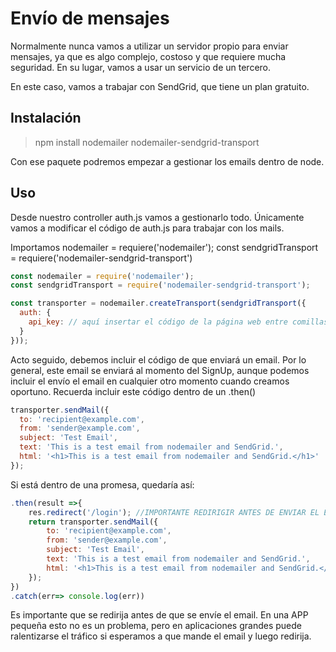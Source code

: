 # Envío de mensajes

Normalmente nunca vamos a utilizar un servidor propio para enviar mensajes, ya que es algo complejo, costoso y que requiere mucha seguridad.
En su lugar, vamos a usar un servicio de un tercero.

En este caso, vamos a trabajar con SendGrid, que tiene un plan gratuito.


## Instalación

>npm install nodemailer nodemailer-sendgrid-transport

Con ese paquete podremos empezar a gestionar los emails dentro de node.

## Uso

Desde nuestro controller auth.js vamos a gestionarlo todo.
Únicamente vamos a modificar el código de auth.js para trabajar con los mails.

Importamos nodemailer = requiere('nodemailer');
const sendgridTransport = requiere('nodemailer-sendgrid-transport')

```javascript
const nodemailer = require('nodemailer');
const sendgridTransport = require('nodemailer-sendgrid-transport');

const transporter = nodemailer.createTransport(sendgridTransport({
  auth: {
    api_key: // aquí insertar el código de la página web entre comillas 'SG.irOLRZ...'
  }
}));

```

Acto seguido, debemos incluir el código de que enviará un email. Por lo general, este email se enviará al momento del SignUp, aunque podemos incluir el envío el email en cualquier otro momento cuando creamos oportuno.
Recuerda incluir este código dentro de un .then()

```javascript
transporter.sendMail({
  to: 'recipient@example.com',
  from: 'sender@example.com',
  subject: 'Test Email',
  text: 'This is a test email from nodemailer and SendGrid.',
  html: '<h1>This is a test email from nodemailer and SendGrid.</h1>'
});

```

Si está dentro de una promesa, quedaría así:

```javascript
.then(result =>{
    res.redirect('/login'); //IMPORTANTE REDIRIGIR ANTES DE ENVIAR EL EMAIL, PARA EVITAR QUE SE QUEDE ATASCADO EL TRÁFICO
    return transporter.sendMail({
        to: 'recipient@example.com',
        from: 'sender@example.com',
        subject: 'Test Email',
        text: 'This is a test email from nodemailer and SendGrid.',
        html: '<h1>This is a test email from nodemailer and SendGrid.</h1>'
    });  
})
.catch(err=> console.log(err))

```

Es importante que se redirija antes de que se envíe el email. En una APP pequeña esto no es un problema, pero en aplicaciones grandes puede ralentizarse el tráfico si esperamos a que mande el email y luego redirija.